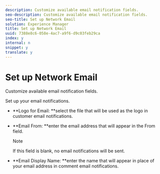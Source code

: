 ```yaml
---
description: Customize available email notification fields.
seo-description: Customize available email notification fields.
seo-title: Set up Network Email
solution: Experience Manager
title: Set up Network Email
uuid: 7388e8c6-058e-4ac7-a9f6-d9c03feb29ca
index: y
internal: n
snippet: y
translate: y
---
```


# Set up Network Email

Customize available email notification fields.

 Set up your email notifications.

* **Logo for Email: **select the file that will be used as the logo in customer email notifications.
* **Email From: **enter the email address that will appear in the From field. 

  >[!NOTE]
  >
  >If this field is blank, no email notifications will be sent.

* **Email Display Name: **enter the name that will appear in place of your email address in comment email notifications.

